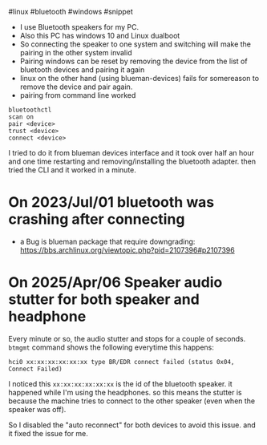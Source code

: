 #linux #bluetooth #windows #snippet 

* I use Bluetooth speakers for my PC. 
* Also this PC has windows 10 and Linux dualboot
* So connecting the speaker to one system and switching will make the pairing in the other system invalid
* Pairing windows can be reset by removing the device from the list of bluetooth devices and pairing it again
* linux on the other hand (using blueman-devices) fails for somereason to remove the device and pair again.
* pairing from command line worked

```shell
bluetoothctl
scan on
pair <device>
trust <device>
connect <device>
```

I tried to do it from blueman devices interface and it took over half an hour and one time restarting and removing/installing the bluetooth adapter.  then tried the CLI and it worked in a minute.


# On 2023/Jul/01 bluetooth was crashing after connecting

+ a Bug is blueman package that require downgrading: https://bbs.archlinux.org/viewtopic.php?pid=2107396#p2107396

# On 2025/Apr/06 Speaker audio stutter for both speaker and headphone

Every minute or so, the audio stutter and stops for a couple of seconds. 
`btmgmt` command shows the following everytime this happens: 
```
hci0 xx:xx:xx:xx:xx:xx type BR/EDR connect failed (status 0x04, Connect Failed)
```

I noticed this `xx:xx:xx:xx:xx:xx` is the id of the bluetooth speaker. it happened while I'm using the headphones. so this means the stutter is because the machine tries to connect to the other speaker (even when the speaker was off). 

So I disabled the "auto reconnect" for both devices to avoid this issue. and it fixed the issue for me.
